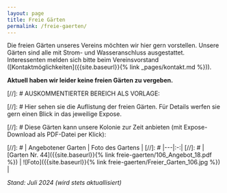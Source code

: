 ```yaml
---
layout: page
title: Freie Gärten
permalink: /freie-gaerten/
---
```


Die freien Gärten unseres Vereins möchten wir hier gern vorstellen. Unsere Gärten sind alle mit Strom- und Wasseranschluss ausgestattet. Interessenten melden sich bitte beim Vereinsvorstand ([Kontaktmöglichkeiten]({{site.baseurl}}{% link _pages/kontakt.md %})).

**Aktuell haben wir leider keine freien Gärten zu vergeben.**

[//]: # AUSKOMMENTIERTER BEREICH ALS VORLAGE:

[//]: # Hier sehen sie die Auflistung der freien Gärten. Für Details werfen sie gern einen Blick in das jeweilige Expose.

[//]: # Diese Gärten kann unsere Kolonie zur Zeit anbieten (mit Expose-Download als PDF-Datei per Klick):

[//]: # | Angebotener Garten | Foto des Gartens |
[//]: # |---|:-:|
[//]: # |  [Garten Nr. 44]({{site.baseurl}}{% link freie-gaerten/106_Angebot_18.pdf %}) | ![Foto]({{site.baseurl}}{% link freie-gaerten/Freier_Garten_106.jpg %}) |

 *Stand: Juli 2024 (wird stets aktuallisiert)*
